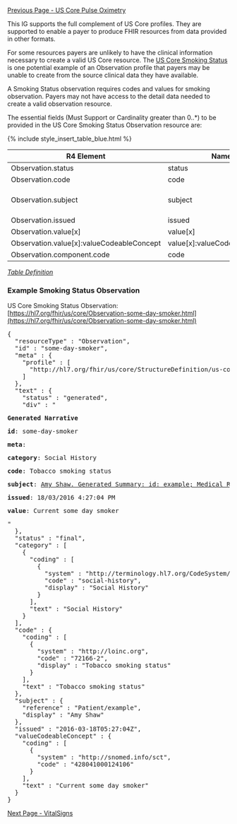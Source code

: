 <!-- USCoreSmokingStatusObservation.md {% comment %}
*****************************************************************************************
*                            WARNING: DO NOT EDIT THIS FILE                             *
*                                                                                       *
* This file is generated by SUSHI. Any edits you make to this file will be overwritten. *
*                                                                                       *
* To change the contents of this file, edit the original source file at:                *
* ig-data/input/pagecontent/USCoreSmokingStatusObservation.md                           *
*****************************************************************************************
{% endcomment %} -->
[Previous Page - US Core Pulse Oximetry](USCorePulseOximetry.html)

This IG supports the full complement of US Core profiles. They are supported to 
enable a payer to produce FHIR resources from data provided in other formats.

For some resources payers are unlikely to have the clinical information necessary to create a valid US Core resource. The [US Core Smoking Status](http://hl7.org/fhir/us/core/StructureDefinition-us-core-smokingstatus.html) is one potential example of an Observation profile that payers may be unable to create from the source clinical data they have available.

A Smoking Status observation requires codes and values for smoking observation. Payers may not have access to the detail data needed to create a valid observation resource.

The essential fields (Must Support or Cardinality greater than 0..*) to be provided in the US Core Smoking Status Observation resource are:

{% include style_insert_table_blue.html %}

| R4 Element                                 | Name                           | Cardinality | Type                               |
|--------------------------------------------|--------------------------------|:-----------:|------------------------------------|
|  Observation.status                        |  status                        |     1..1    | code                               |
|  Observation.code                          |  code                          |     1..1    | CodeableConcept                    |
|  Observation.subject                       |  subject                       |     1..1    | Reference(US Core Patient Profile) |
|  Observation.issued                        |  issued                        |     1..1    | instant                            |
|  Observation.value[x]                      |  value[x]                      |     1..1    | (Slice Definition)                 |
|  Observation.value[x]:valueCodeableConcept |  value[x]:valueCodeableConcept |     1..1    | CodeableConcept                    |
|  Observation.component.code                |  code                          |     1..1    | CodeableConcept                    |

<i>[Table Definition](index.html#mapping-adjudicated-claims-and-encounter-information-to-clinical-resources)</i>

### Example Smoking Status Observation

US Core Smoking Status Observation: [https://hl7.org/fhir/us/core/Observation-some-day-smoker.html](https://hl7.org/fhir/us/core/Observation-some-day-smoker.html)

<pre>
{
  "resourceType" : "Observation",
  "id" : "some-day-smoker",
  "meta" : {
    "profile" : [
      "http://hl7.org/fhir/us/core/StructureDefinition/us-core-smokingstatus"
    ]
  },
  "text" : {
    "status" : "generated",
    "div" : "<div xmlns=\"http://www.w3.org/1999/xhtml\"><p><b>Generated Narrative</b></p><p><b>id</b>: some-day-smoker</p><p><b>meta</b>: </p><p></p><p><b>category</b>: <span title=\"Codes: {http://terminology.hl7.org/CodeSystem/observation-category social-history}\">Social History</span></p><p><b>code</b>: <span title=\"Codes: {http://loinc.org 72166-2}\">Tobacco smoking status</span></p><p><b>subject</b>: <a href=\"Patient-example.html\">Amy Shaw. Generated Summary: id: example; Medical Record Number: 1032702 (USUAL); active; Amy V. Shaw , Amy V. Baxter ; ph: 555-555-5555(HOME), amy.shaw@example.com; gender: female; birthDate: 1987-02-20</a></p><p><b>issued</b>: 18/03/2016 4:27:04 PM</p><p><b>value</b>: <span title=\"Codes: {http://snomed.info/sct 428041000124106}\">Current some day smoker</span></p></div>"
  },
  "status" : "final",
  "category" : [
    {
      "coding" : [
        {
          "system" : "http://terminology.hl7.org/CodeSystem/observation-category",
          "code" : "social-history",
          "display" : "Social History"
        }
      ],
      "text" : "Social History"
    }
  ],
  "code" : {
    "coding" : [
      {
        "system" : "http://loinc.org",
        "code" : "72166-2",
        "display" : "Tobacco smoking status"
      }
    ],
    "text" : "Tobacco smoking status"
  },
  "subject" : {
    "reference" : "Patient/example",
    "display" : "Amy Shaw"
  },
  "issued" : "2016-03-18T05:27:04Z",
  "valueCodeableConcept" : {
    "coding" : [
      {
        "system" : "http://snomed.info/sct",
        "code" : "428041000124106"
      }
    ],
    "text" : "Current some day smoker"
  }
}
</pre>


[Next Page - VitalSigns](VitalSigns.html)
